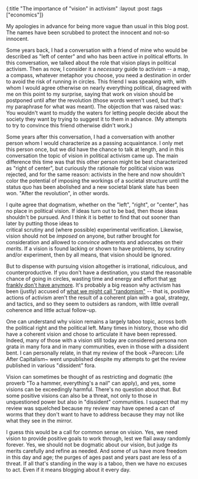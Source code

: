 {:title "The importance of \"vision\" in activism"
:layout :post
:tags  ["economics"]}

My apologies in advance for being more vague than usual in this blog post. The
names have been scrubbed to protect the innocent and not-so innocent.  
  
Some years back, I had a conversation with a friend of mine who would be
described as "left of center" and who has been active in political efforts.
In this conversation, we talked about the role that vision plays in political
activism. Then as now, I consider it a _necessary_ guide to activism -- a map, a compass, whatever metaphor you choose, you need a destination in order to avoid the risk of running in circles. This friend I was speaking with, with whom I would agree
otherwise on nearly everything political, disagreed with me on this point to
my surprise, saying that work on vision should be postponed until after the
revolution (those words weren't used, but that's my paraphrase for what was
meant). The objection that was raised was: You wouldn't want to muddy the
waters for letting people decide about the society they want by trying to
suggest it to them in advance. (My attempts to try to convince this friend
otherwise didn't work.)  
  
Some years after this conversation, I had a conversation with another person
whom I would characterize as a passing acquaintance. I only met this person
once, but we did have the chance to talk at length, and in this conversation
the topic of vision in political activism came up. The main difference this
time was that this other person might be best characterized as "right of
center", but curiously the rationale for political vision was rejected, and
for the same reason: activists in the here and now shouldn't color the
potential of imposing the workings of a societal structure until the status
quo has been abolished and a new societal blank slate has been won. "After
the revolution", in other words.  
  
I quite agree that dogmatism, whether on the "left", "right", or
"center", has no place in political vision. If ideas turn out to be bad,
then those ideas shouldn't be pursued. And I think it is better to find that
out sooner than later by putting those ideas to  
critical scrutiny and (where possible) experimental verification. Likewise,
vision should not be _imposed_ on anyone, but rather brought for consideration
and allowed to _convince_ adherents and advocates on their _merits_. If a
vision is found lacking or shown to have problems, by scrutiny and/or
experiment, then by all means, that vision should be ignored.  
  
But to dispense with pursuing vision altogether is irrational, ridiculous, and
counterproductive. If you don't have a destination, you stand the reasonable
chance of going in circles, wasting time and energy and effort that [we frankly don't have anymore](http://www.skepticalscience.com/print.php?r=349). It's probably
a big reason why activism has been (justly) accused of [what we might call "randomism"](http://www.zcommunications.org/contents/192277) -- that
is, positive actions of activism aren't the result of a coherent plan with a
goal, strategy, and tactics, and so they seem to outsiders as random, with
little overall coherence and little actual follow-up.  
  
One can understand why vision remains a largely taboo topic, across both the
political right and the political left. Many times in history, those who did
have a coherent vision and chose to articulate it have been repressed. Indeed,
many of those with a vision still today are considered persona non grata in
many fora and in many communities, even in those with a dissident bent. I can
personally relate, in that my review of the book ~Parecon: Life After
Capitalism~ went unpublished despite my attempts to get the review published
in various "dissident" fora.  
  
Vision can sometimes be thought of as restricting and dogmatic (the proverb
"To a hammer, everything's a nail" can apply), and yes, some visions can be
exceedingly harmful. There's no question about that. But some positive visions
can also be a threat, not only to those in unquestioned power but also in
"dissident" communities. I suspect that my review was squelched because my
review may have opened a can of worms that they don't want to have to address
because they may not like what they see in the mirror.  
  
I guess this would be a call for common sense on vision. Yes, we need vision
to provide positive goals to work through, lest we flail away randomly
forever. Yes, we should not be dogmatic about our vision, but judge its merits
carefully and refine as needed. And some of us have more freedom in this day
and age; the purges of ages past and years past are less of a threat. If all
that's standing in the way is a taboo, then we have no excuses to act. Even if
it means blogging about it every day.

